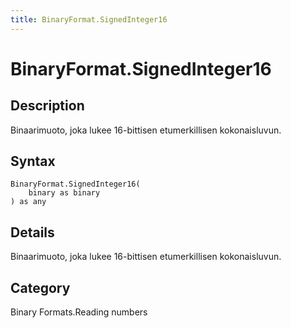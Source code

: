 ```yaml
---
title: BinaryFormat.SignedInteger16
---
```


# BinaryFormat.SignedInteger16


## Description

Binaarimuoto, joka lukee 16-bittisen etumerkillisen kokonaisluvun.


## Syntax

```powerquery
BinaryFormat.SignedInteger16(
    binary as binary
) as any
```


## Details

Binaarimuoto, joka lukee 16-bittisen etumerkillisen kokonaisluvun.



## Category
Binary Formats.Reading numbers
